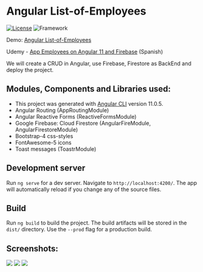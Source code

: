# Angular List-of-Employees

[![License](http://img.shields.io/:license-mit-blue.svg)](https://github.com/lytves/vue-basic-authentication-example/blob/master/LICENSE)
![Framework](https://img.shields.io/badge/Framework-Angular11-red)

Demo: [Angular List-of-Employees](https://lytves.github.io/angular-employees/)

Udemy - [App Employees on Angular 11 and Firebase](https://www.udemy.com/course/app-empleado-angular-firebase/) (Spanish)

We will create a CRUD in Angular, use Firebase, Firestore as BackEnd and deploy the project.

## Modules, Components and Libraries used:
+ This project was generated with [Angular CLI](https://github.com/angular/angular-cli) version 11.0.5.
+ Angular Routing (AppRoutingModule)
+ Angular Reactive Forms (ReactiveFormsModule)
+ Google Firebase: Cloud Firestore (AngularFireModule, AngularFirestoreModule)
+ Bootstrap-4 css-styles
+ FontAwesome-5 icons
+ Toast messages (ToastrModule)

## Development server

Run `ng serve` for a dev server. Navigate to `http://localhost:4200/`. The app will automatically reload if you change any of the source files.

## Build

Run `ng build` to build the project. The build artifacts will be stored in the `dist/` directory. Use the `--prod` flag for a production build.

## Screenshots:

![](img/2.png)
![](img/3.png)
![](img/1.png)
